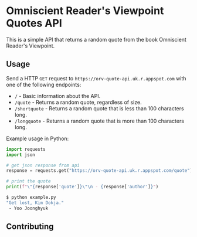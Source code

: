 # Omniscient Reader's Viewpoint Quotes API

This is a simple API that returns a random quote from the book Omniscient Reader's Viewpoint.

## Usage

Send a HTTP `GET` request to `https://orv-quote-api.uk.r.appspot.com` with one of the following endpoints:

- `/` - Basic information about the API.
- `/quote` - Returns a random quote, regardless of size.
- `/shortquote` - Returns a random quote that is less than 100 characters long.
- `/longquote` - Returns a random quote that is more than 100 characters long.

Example usage in Python:

```py
import requests
import json

# get json response from api
response = requests.get("https://orv-quote-api.uk.r.appspot.com/quote").json()

# print the quote
print(f"\"{response['quote']}\"\n - {response['author']}")
```

```bash
$ python example.py
"Get lost, Kim Dokja."
 - Yoo Joonghyuk
```

## Contributing

